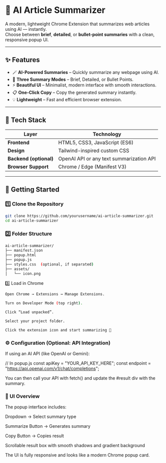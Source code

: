 # 🧠 AI Article Summarizer

A modern, lightweight Chrome Extension that summarizes web articles using AI — instantly.  
Choose between **brief**, **detailed**, or **bullet-point summaries** with a clean, responsive popup UI.


---

## ✨ Features

- 🪄 **AI-Powered Summaries** – Quickly summarize any webpage using AI.
- 🧩 **Three Summary Modes** – Brief, Detailed, or Bullet Points.
- ⚡ **Beautiful UI** – Minimalist, modern interface with smooth interactions.
- 📋 **One-Click Copy** – Copy the generated summary instantly.
- 💡 **Lightweight** – Fast and efficient browser extension.

---

## 🧰 Tech Stack

| Layer | Technology |
|-------|-------------|
| **Frontend** | HTML5, CSS3, JavaScript (ES6) |
| **Design** | Tailwind-inspired custom CSS |
| **Backend (optional)** | OpenAI API or any text summarization API |
| **Browser Support** | Chrome / Edge (Manifest V3) |

---

## 🚀 Getting Started

### 1️⃣ Clone the Repository
```bash
git clone https://github.com/yourusername/ai-article-summarizer.git
cd ai-article-summarizer
```
### 2️⃣ Folder Structure
```bash
ai-article-summarizer/
├── manifest.json
├── popup.html
├── popup.js
├── styles.css  (optional, if separated)
├── assets/
│   └── icon.png
```
3️⃣ Load in Chrome
```bash
Open Chrome → Extensions → Manage Extensions.

Turn on Developer Mode (top right).

Click “Load unpacked”.

Select your project folder.

Click the extension icon and start summarizing 🎉
```
### ⚙️ Configuration (Optional: API Integration)

If using an AI API (like OpenAI or Gemini):

// In popup.js
const apiKey = "YOUR_API_KEY_HERE";
const endpoint = "https://api.openai.com/v1/chat/completions";


You can then call your API with fetch() and update the #result div with the summary.

### 💅 UI Overview

The popup interface includes:

Dropdown → Select summary type

Summarize Button → Generates summary

Copy Button → Copies result

Scrollable result box with smooth shadows and gradient background

The UI is fully responsive and looks like a modern Chrome popup card.
